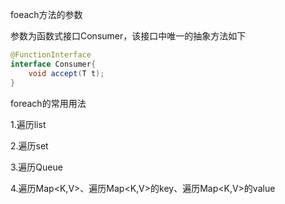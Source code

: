 foeach方法的参数

参数为函数式接口Consumer，该接口中唯一的抽象方法如下

```java
@FunctionInterface
interface Consumer{
	void accept(T t);
}
```





foreach的常用用法

1.遍历list<T>

2.遍历set<T>

3.遍历Queue<T>

4.遍历Map<K,V>、遍历Map<K,V>的key、遍历Map<K,V>的value

